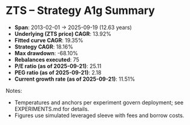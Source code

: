 # ZTS – Strategy A1g Summary

- **Span**: 2013-02-01 → 2025-09-19 (12.63 years)
- **Underlying (ZTS price) CAGR**: 13.92%
- **Fitted curve CAGR**: 19.35%
- **Strategy CAGR**: 18.16%
- **Max drawdown**: -68.10%
- **Rebalances executed**: 75
- **P/E ratio (as of 2025-09-21)**: 25.11
- **PEG ratio (as of 2025-09-21)**: 2.18
- **Current growth rate (as of 2025-09-21)**: 11.51%

Notes:

- Temperatures and anchors per experiment govern deployment; see EXPERIMENTS.md for details.
- Figures use simulated leveraged sleeve with fees and borrow costs.
